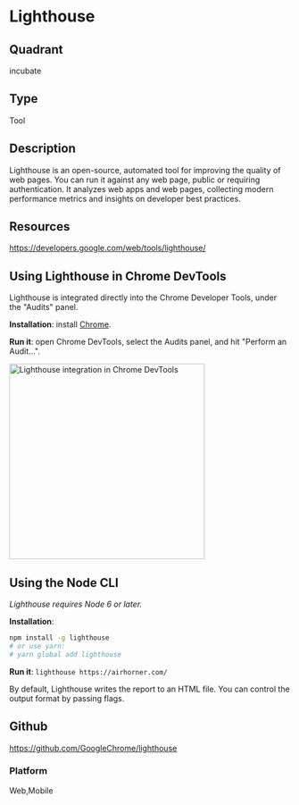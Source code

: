 # Lighthouse

## Quadrant
incubate

## Type
Tool

## Description
Lighthouse is an open-source, automated tool for improving the quality of web pages. You can run it against any web page, public or requiring authentication. It analyzes web apps and web pages, collecting modern performance metrics and insights on developer best practices.

## Resources
https://developers.google.com/web/tools/lighthouse/

## Using Lighthouse in Chrome DevTools

Lighthouse is integrated directly into the Chrome Developer Tools, under the "Audits" panel.

**Installation**: install [Chrome](https://www.google.com/chrome/browser).

**Run it**: open Chrome DevTools, select the Audits panel, and hit "Perform an Audit...".

<img width="350px" alt="Lighthouse integration in Chrome DevTools" src="https://cloud.githubusercontent.com/assets/238208/26366636/ada298f8-3fa0-11e7-9da5-ede2c906d10c.png">

## Using the Node CLI

_Lighthouse requires Node 6 or later._

**Installation**:

```sh
npm install -g lighthouse
# or use yarn:
# yarn global add lighthouse
```

**Run it**: `lighthouse https://airhorner.com/`

By default, Lighthouse writes the report to an HTML file. You can control the output format by passing flags.

## Github
https://github.com/GoogleChrome/lighthouse

### Platform
Web,Mobile